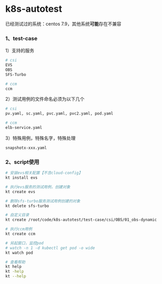 # k8s-autotest

已经测试过的系统：centos 7.9，其他系统**可能**存在不兼容
### 1、test-case
1）支持的服务
```bash
# csi
EVS
OBS
SFS-Turbo

# ccm
ccm
```

2）测试用例的文件命名必须为以下几个
```bash
# csi
pv.yaml, sc.yaml, pvc.yaml, pvc2.yaml, pod.yaml

# ccm
elb-service.yaml
```

3）特殊用例，特殊名字，特殊处理
```txt
snapshotx-xxx.yaml
```

### 2、script使用
```bash
# 安装evs相关配置【不含cloud-config】
kt install evs

# 执行evs服务的测试用例，创建对象
kt create evs

# 删除sfs-turbo服务测试用例创建的对象
kt delete sfs-turbo

# 自定义目录
kt create /root/code/k8s-autotest/test-case/csi/OBS/01_obs-dynamic

# 执行ccm用例
kt create ccm

# 另起窗口，监控pod
# watch -n 1 -d kubectl get pod -o wide
kt watch pod

# 查看帮助
kt help
kt -help
kt --help
```
